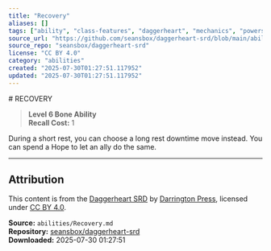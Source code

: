 ```yaml
---
title: "Recovery"
aliases: []
tags: ["ability", "class-features", "daggerheart", "mechanics", "powers", "reference", "srd", "ttrpg"]
source_url: "https://github.com/seansbox/daggerheart-srd/blob/main/abilities/Recovery.md"
source_repo: "seansbox/daggerheart-srd"
license: "CC BY 4.0"
category: "abilities"
created: "2025-07-30T01:27:51.117952"
updated: "2025-07-30T01:27:51.117952"
---
```


﻿# RECOVERY

> **Level 6 Bone Ability**  
> **Recall Cost:** 1

During a short rest, you can choose a long rest downtime move instead. You can spend a Hope to let an ally do the same.

---

## Attribution

This content is from the [Daggerheart SRD](https://github.com/seansbox/daggerheart-srd/blob/main/abilities/Recovery.md) by [Darrington Press](https://darringtonpress.com/), licensed under [CC BY 4.0](https://creativecommons.org/licenses/by/4.0/).

**Source:** `abilities/Recovery.md`  
**Repository:** [seansbox/daggerheart-srd](https://github.com/seansbox/daggerheart-srd)  
**Downloaded:** 2025-07-30 01:27:51


